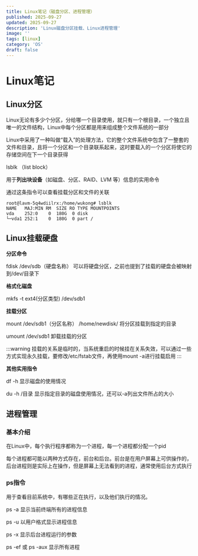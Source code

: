 ```yaml
---
title: Linux笔记（磁盘分区、进程管理）
published: 2025-09-27
updated: 2025-09-27
description: 'Linux磁盘分区挂载、Linux进程管理'
image: ''
tags: [linux]
category: 'OS'
draft: false 
---
```


# Linux笔记

## Linux分区

Linux无论有多少个分区，分给哪一个目录使用，就只有一个根目录，一个独立且唯一的文件结构，Linux中每个分区都是用来组成整个文件系统的一部分

Linux中采用了一种叫做“载入”的处理方法，它的整个文件系统中包含了一整套的文件和目录，且将一个分区和一个目录联系起来，这时要载入的一个分区将使它的存储空间在下一个目录获得



lsblk （list block）

用于**列出块设备**（如磁盘、分区、RAID、LVM 等）信息的实用命令

通过这条指令可以查看挂载分区和文件的关联

```
root@lavm-5q4wdiilrx:/home/wukong# lsblk
NAME   MAJ:MIN RM  SIZE RO TYPE MOUNTPOINTS
vda    252:0    0  180G  0 disk 
└─vda1 252:1    0  180G  0 part /
```



## Linux挂载硬盘

**分区命令** 

fdisk /dev/sdb（硬盘名称）	可以将硬盘分区，之前也提到了挂载的硬盘会被映射到/dev/目录下

**格式化磁盘**

mkfs -t ext4(分区类型) /dev/sdb1 

**挂载分区**

mount /dev/sdb1（分区名称） /home/newdisk/ 将分区挂载到指定的目录

umount  /dev/sdb1 卸载挂载的分区

:::warning
挂载的关系是临时的，当系统重启的时候挂在关系失效，可以通过一些方式实现永久挂载，要修改/etc/fstab文件，再使用mount -a进行挂载启用
:::

**其他实用指令**

df -h 显示磁盘的使用情况

du -h /目录 显示指定目录的磁盘使用情况，还可以-a列出文件所占的大小



## 进程管理

### 基本介绍

在Linux中，每个执行程序都称为一个进程，每一个进程都分配一个pid

每个进程都可能以两种方式存在，前台和后台。前台是在用户屏幕上可供操作的，后台进程则是实际上在操作，但是屏幕上无法看到的进程，通常使用后台方式执行



### ps指令

用于查看目前系统中，有哪些正在执行，以及他们执行的情况。

ps -a	显示当前终端所有的进程信息

ps -u	以用户格式显示进程信息

ps -x	显示后台进程运行的参数

ps -ef 或 ps -aux 显示所有进程
